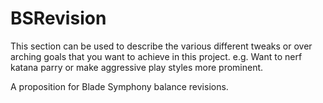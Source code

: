 BSRevision
==========
This section can be used to describe the various different tweaks 
or over arching goals that you want to achieve in this project.
e.g. Want to nerf katana parry or make aggressive play styles more prominent.

A proposition for Blade Symphony balance revisions.
